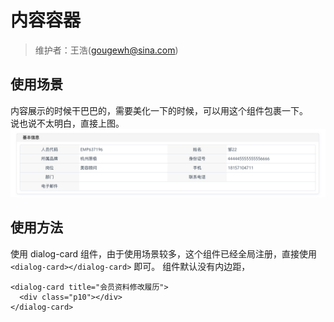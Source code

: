 # 内容容器
> 维护者：王浩(gougewh@sina.com)

## 使用场景
内容展示的时候干巴巴的，需要美化一下的时候，可以用这个组件包裹一下。  
说也说不太明白，直接上图。  
![dialog-card](../../public/images/dialog-card.jpg)

## 使用方法
使用 dialog-card 组件，由于使用场景较多，这个组件已经全局注册，直接使用 `<dialog-card></dialog-card>` 即可。
组件默认没有内边距，

```
<dialog-card title="会员资料修改履历">
  <div class="p10"></div>
</dialog-card>
 ```